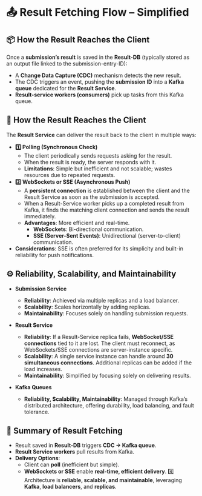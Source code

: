 # 📤 **Result Fetching Flow – Simplified**

## 📦 **How the Result Reaches the Client**
Once a **submission’s result** is saved in the **Result-DB** (typically stored as an output file linked to the submission-entry-ID):
- A **Change Data Capture (CDC)** mechanism detects the new result.
- The CDC triggers an event, pushing the **submission ID** into a **Kafka queue** dedicated for the **Result Service**.
- **Result-service workers (consumers)** pick up tasks from this Kafka queue.

## 🔄 **How the Result Reaches the Client**
The **Result Service** can deliver the result back to the client in multiple ways:
* **1️⃣ Polling (Synchronous Check)**
  * The client periodically sends requests asking for the result.
  * When the result is ready, the server responds with it.
  * **Limitations**: Simple but inefficient and not scalable; wastes resources due to repeated requests.
* **2️⃣ WebSockets or SSE (Asynchronous Push)**
  * A **persistent connection** is established between the client and the Result Service as soon as the submission is accepted.
  * When a Result-Service worker picks up a completed result from Kafka, it finds the matching client connection and sends the result immediately.
  * **Advantages**: More efficient and real-time.
      * **WebSockets**: Bi-directional communication.
      * **SSE (Server-Sent Events)**: Unidirectional (server-to-client) communication.
* **Considerations**: SSE is often preferred for its simplicity and built-in reliability for push notifications.

## ⚙️ **Reliability, Scalability, and Maintainability**
* **Submission Service**
  * **Reliability**: Achieved via multiple replicas and a load balancer.
  * **Scalability**: Scales horizontally by adding replicas.
  * **Maintainability**: Focuses solely on handling submission requests.

* **Result Service**
  * **Reliability**: If a Result-Service replica fails, **WebSocket/SSE connections** tied to it are lost. The client must reconnect, as WebSockets/SSE connections are server-instance specific.
  * **Scalability**: A single service instance can handle around **30 simultaneous connections**. Additional replicas can be added if the load increases.
  * **Maintainability**: Simplified by focusing solely on delivering results.
* **Kafka Queues**
  * **Reliability, Scalability, Maintainability**: Managed through Kafka’s distributed architecture, offering durability, load balancing, and fault tolerance.

## 🚀 **Summary of Result Fetching**
- Result saved in **Result-DB** triggers **CDC → Kafka queue**.
- **Result Service workers** pull results from Kafka.
- **Delivery Options**:
  - Client can **poll** (inefficient but simple).
  - **WebSockets or SSE** enable **real-time, efficient delivery**.
    4️⃣ Architecture is **reliable, scalable, and maintainable**, leveraging **Kafka**, **load balancers**, and **replicas**.
